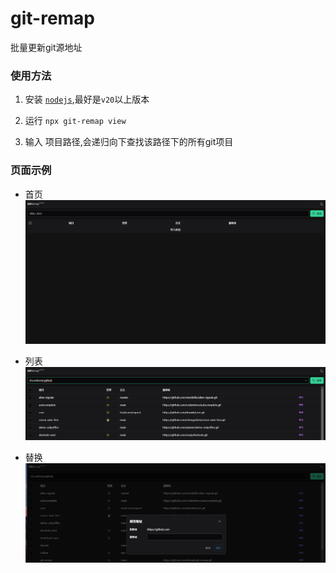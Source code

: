 # git-remap

批量更新git源地址

### 使用方法

1. 安装 [`nodejs`](https://nodejs.org/),最好是`v20`以上版本

2. 运行 `npx git-remap view`

3. 输入 项目路径,会递归向下查找该路径下的所有git项目



### 页面示例

- 首页
![首页](/img/home.png)

- 列表
![首页](/img/list.png)

- 替换
![替换](/img/update.png)
